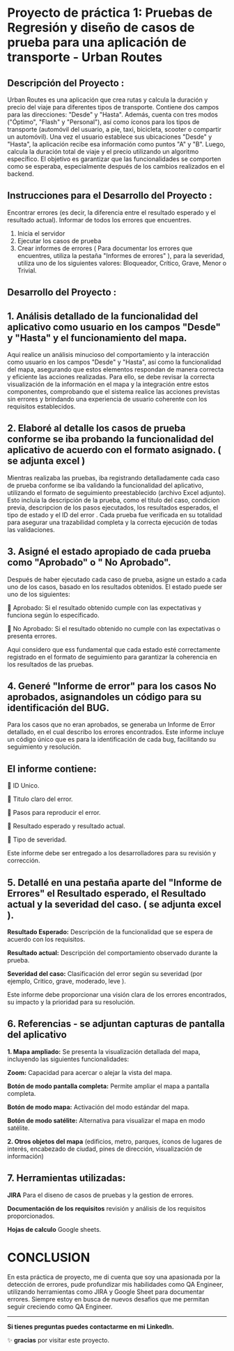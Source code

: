 # Proyecto de práctica 1: Pruebas de Regresión y diseño de casos de prueba para una aplicación de transporte - Urban Routes

## Descripción del Proyecto :

Urban Routes es una aplicación que crea rutas y calcula la duración y precio del viaje para diferentes tipos de transporte.
Contiene dos campos para las direcciones: "Desde" y "Hasta". Además, cuenta con tres modos ("Óptimo", "Flash" y "Personal"), así como íconos para los tipos de transporte (automóvil del usuario, a pie, taxi, bicicleta, scooter o compartir un automóvil).
Una vez el usuario establece sus ubicaciones "Desde" y "Hasta", la aplicación recibe esa información como puntos "A" y "B". Luego, calcula la duración total de viaje y el precio utilizando un algoritmo específico.
El objetivo es garantizar que las funcionalidades se comporten como se esperaba, especialmente después de los cambios realizados en el backend.

## Instrucciones para el Desarrollo del Proyecto :

Encontrar errores (es decir, la diferencia entre el resultado esperado y el resultado actual). Informar de todos los errores que encuentres.

1. Inicia el servidor
2. Ejecutar los casos de prueba
3. Crear informes de errores ( Para documentar los errores que encuentres, utiliza la pestaña "Informes de errores"  ), para la severidad, utiliza uno de los siguientes valores: Bloqueador, Crítico, Grave, Menor o Trivial.

## Desarrollo del Proyecto :

## 1. Análisis detallado de la funcionalidad del aplicativo como usuario en los campos "Desde" y "Hasta" y el funcionamiento del mapa.

Aqui realice un análisis minucioso del comportamiento y la interacción como usuario en los campos "Desde" y "Hasta", así como la funcionalidad del mapa, asegurando que estos elementos respondan de manera correcta y eficiente las acciones realizadas. Para ello, se debe revisar la correcta visualización de la información en el mapa y la integración entre estos componentes, comprobando que el sistema realice las acciones previstas sin errores y brindando una experiencia de usuario coherente con los requisitos establecidos.

## 2. Elaboré al detalle los casos de prueba conforme se iba probando la funcionalidad del aplicativo de acuerdo con el formato asignado. ( se adjunta excel )

Mientras realizaba las pruebas, iba registrando detalladamente cada caso de prueba conforme se iba validando la funcionalidad del aplicativo, utilizando el formato de seguimiento preestablecido (archivo Excel adjunto). Esto incluia la descripción de la prueba, como el titulo del caso, condicion previa, descripcion de los pasos ejecutados, los resultados esperados, el tipo de estado y el ID del error . Cada prueba fue verificada en su totalidad para asegurar una trazabilidad completa y la correcta ejecución de todas las validaciones.
   
## 3. Asigné el estado apropiado de cada prueba como "Aprobado" o " No Aprobado".

Después de haber ejecutado cada caso de prueba, asigne un estado a cada uno de los casos, basado en los resultados obtenidos. El estado puede ser uno de los siguientes:

  :key:   Aprobado:  Si el resultado obtenido cumple con las expectativas y funciona según lo especificado.
  
  :mega:  No Aprobado: Si el resultado obtenido no cumple con las expectativas o presenta errores.

Aqui considero que ess fundamental que cada estado esté correctamente registrado en el formato de seguimiento para garantizar la coherencia en los resultados de las pruebas.

## 4. Generé "Informe de error" para los casos No aprobados, asignandoles un código para su identificación del BUG.

Para los casos que no eran aprobados, se generaba un Informe de Error detallado, en el cual describo los errores encontrados. Este informe incluye un código único que es para la identificación de cada bug, facilitando su seguimiento y resolución. 

## El informe contiene:

:mag_right: ID Unico.

:mag_right: Titulo claro del error.

:mag_right: Pasos para reproducir el error.

:mag_right: Resultado esperado y resultado actual.

:mag_right: Tipo de severidad.

Este informe debe ser entregado a los desarrolladores para su revisión y corrección.

## 5. Detallé en una pestaña aparte del "Informe de Errores" el Resultado esperado, el Resultado actual y la severidad del caso. ( se adjunta excel ).

**Resultado Esperado:** Descripción de la funcionalidad que se espera de acuerdo con los requisitos.

**Resultado actual:** Descripción del comportamiento observado durante la prueba.

**Severidad del caso:** Clasificación del error según su severidad (por ejemplo, Critico, grave, moderado, leve ).

Este informe debe proporcionar una visión clara de los errores encontrados, su impacto y la prioridad para su resolución.

## 6. Referencias - se adjuntan capturas de pantalla del aplicativo

**1. Mapa ampliado:** Se presenta la visualización detallada del mapa, incluyendo las siguientes funcionalidades:

**Zoom:** Capacidad para acercar o alejar la vista del mapa.

**Botón de modo pantalla completa:** Permite ampliar el mapa a pantalla completa.

**Botón de modo mapa:** Activación del modo estándar del mapa.

**Botón de modo satélite:** Alternativa para visualizar el mapa en modo satélite.

**2. Otros objetos del mapa** (edificios, metro, parques, íconos de lugares de interés, encabezado de ciudad, pines de dirección, visualización de información)

## 7. Herramientas utilizadas:

**JIRA** Para el diseno de casos de pruebas y la gestion de errores.

**Documentación de los requisitos** revisión y análisis de los requisitos proporcionados.

**Hojas de calculo** Google sheets.

# CONCLUSION

En esta práctica de proyecto, me di cuenta que soy una apasionada por la detección de errores, pude profundizar mis habilidades como QA Engineer, utilizando herramientas como JIRA y Google Sheet para documentar errores. Siempre estoy en busca de nuevos desafios que me permitan seguir creciendo como QA Engineer. 

************

**Si tienes preguntas puedes contactarme en mi Linkedln.**

:sparkles: **gracias** por visitar este proyecto.


